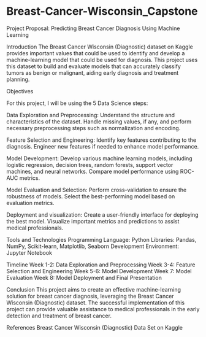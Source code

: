 # Breast-Cancer-Wisconsin_Capstone

Project Proposal: Predicting Breast Cancer Diagnosis Using Machine Learning

Introduction
The Breast Cancer Wisconsin (Diagnostic) dataset on Kaggle provides important values that could be used to identify and develop a machine-learning model that could be used for diagnosis. This project uses this dataset to build and evaluate models that can accurately classify tumors as benign or malignant, aiding early diagnosis and treatment planning.

Objectives

For this project, I will be using the 5 Data Science steps:

Data Exploration and Preprocessing:
Understand the structure and characteristics of the dataset.
Handle missing values, if any, and perform necessary preprocessing steps such as normalization and encoding.

Feature Selection and Engineering:
Identify key features contributing to the diagnosis.
Engineer new features if needed to enhance model performance.

Model Development:
Develop various machine learning models, including logistic regression, decision trees, random forests, support vector machines, and neural networks.
Compare model performance using ROC-AUC metrics.

Model Evaluation and Selection:
Perform cross-validation to ensure the robustness of models.
Select the best-performing model based on evaluation metrics.

Deployment and visualization:
Create a user-friendly interface for deploying the best model.
Visualize important metrics and predictions to assist medical professionals.

Tools and Technologies
Programming Language: Python
Libraries: Pandas, NumPy, Scikit-learn, Matplotlib, Seaborn
Development Environment: Jupyter Notebook 

Timeline
Week 1-2: Data Exploration and Preprocessing
Week 3-4: Feature Selection and Engineering
Week 5-6: Model Development
Week 7: Model Evaluation
Week 8: Model Deployment and Final Presentation

Conclusion
This project aims to create an effective machine-learning solution for breast cancer diagnosis, leveraging the Breast Cancer Wisconsin (Diagnostic) dataset. The successful implementation of this project can provide valuable assistance to medical professionals in the early detection and treatment of breast cancer.

References
Breast Cancer Wisconsin (Diagnostic) Data Set on Kaggle
